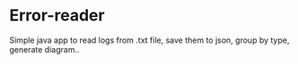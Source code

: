 # Error-reader
Simple java app to read logs from .txt file, save them to json, group by type, generate diagram..
